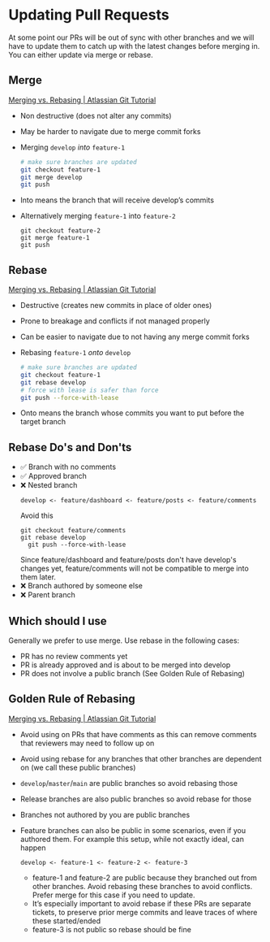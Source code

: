 # Updating Pull Requests

At some point our PRs will be out of sync with other branches and we will have to update them to catch up with the latest changes before merging in. You can either update via merge or rebase.

## Merge

[Merging vs. Rebasing | Atlassian Git Tutorial](https://www.atlassian.com/git/tutorials/merging-vs-rebasing)

- Non destructive (does not alter any commits)
- May be harder to navigate due to merge commit forks
- Merging `develop` *into* `feature-1`

	```bash
	# make sure branches are updated
	git checkout feature-1
	git merge develop
	git push
	```

- Into means the branch that will receive develop’s commits
- Alternatively merging `feature-1` into `feature-2`

	```
	git checkout feature-2
	git merge feature-1
	git push
	```

## Rebase

[Merging vs. Rebasing | Atlassian Git Tutorial](https://www.atlassian.com/git/tutorials/merging-vs-rebasing)

- Destructive (creates new commits in place of older ones)
- Prone to breakage and conflicts if not managed properly
- Can be easier to navigate due to not having any merge commit forks
- Rebasing `feature-1` *onto* `develop`

	```bash
	# make sure branches are updated
	git checkout feature-1
	git rebase develop
	# force with lease is safer than force
	git push --force-with-lease
	```

- Onto means the branch whose commits you want to put before the target branch

## Rebase Do's and Don'ts

- ✅ Branch with no comments
- ✅ Approved branch
- ❌ Nested branch
  ```
  develop <- feature/dashboard <- feature/posts <- feature/comments
  ```
  Avoid this
  ```
  git checkout feature/comments
  git rebase develop
	git push --force-with-lease
  ```
  Since feature/dashboard and feature/posts don't have develop's changes yet, feature/comments will not be compatible to merge into them later.
- ❌ Branch authored by someone else
- ❌ Parent branch

## Which should I use

Generally we prefer to use merge. Use rebase in the following cases:
- PR has no review comments yet
- PR is already approved and is about to be merged into develop
- PR does not involve a public branch (See Golden Rule of Rebasing)

## Golden Rule of Rebasing

[Merging vs. Rebasing | Atlassian Git Tutorial](https://www.atlassian.com/git/tutorials/merging-vs-rebasing#the-golden-rule-of-rebasing)

- Avoid using on PRs that have comments as this can remove comments that reviewers may need to follow up on
- Avoid using rebase for any branches that other branches are dependent on (we call these public branches)
- `develop`/`master`/`main` are public branches so avoid rebasing those
- Release branches are also public branches so avoid rebase for those
- Branches not authored by you are public branches
- Feature branches can also be public in some scenarios, even if you authored them. For example this setup, while not exactly ideal, can happen

    ```
    develop <- feature-1 <- feature-2 <- feature-3
    ```

    - feature-1 and feature-2 are public because they branched out from other branches. Avoid rebasing these branches to avoid conflicts. Prefer merge for this case if you need to update.
    - It’s especially important to avoid rebase if these PRs are separate tickets, to preserve prior merge commits and leave traces of where these started/ended
    - feature-3 is not public so rebase should be fine
